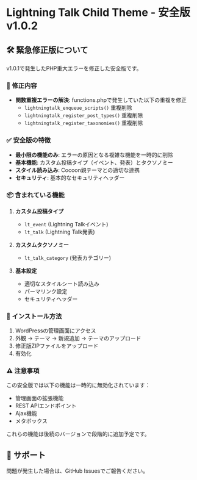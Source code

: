 # Lightning Talk Child Theme - 安全版 v1.0.2

## 🛠️ 緊急修正版について

v1.0.1で発生したPHP重大エラーを修正した安全版です。

### 🚨 修正内容

- **関数重複エラーの解決**: functions.phpで発生していた以下の重複を修正
  - `lightningtalk_enqueue_scripts()` 重複削除
  - `lightningtalk_register_post_types()` 重複削除  
  - `lightningtalk_register_taxonomies()` 重複削除

### ✅ 安全版の特徴

- **最小限の機能のみ**: エラーの原因となる複雑な機能を一時的に削除
- **基本機能**: カスタム投稿タイプ（イベント、発表）とタクソノミー
- **スタイル読み込み**: Cocoon親テーマとの適切な連携
- **セキュリティ**: 基本的なセキュリティヘッダー

### 📦 含まれている機能

1. **カスタム投稿タイプ**
   - `lt_event` (Lightning Talkイベント)
   - `lt_talk` (Lightning Talk発表)

2. **カスタムタクソノミー**
   - `lt_talk_category` (発表カテゴリー)

3. **基本設定**
   - 適切なスタイルシート読み込み
   - パーマリンク設定
   - セキュリティヘッダー

### 🔧 インストール方法

1. WordPressの管理画面にアクセス
2. 外観 → テーマ → 新規追加 → テーマのアップロード
3. 修正版ZIPファイルをアップロード
4. 有効化

### ⚠️ 注意事項

この安全版では以下の機能は一時的に無効化されています：
- 管理画面の拡張機能
- REST APIエンドポイント
- Ajax機能
- メタボックス

これらの機能は後続のバージョンで段階的に追加予定です。

## 🔗 サポート

問題が発生した場合は、GitHub Issuesでご報告ください。